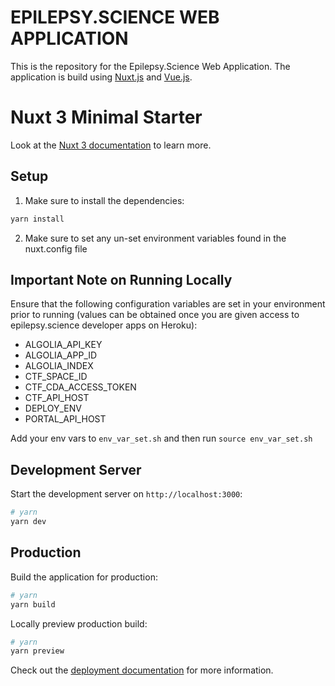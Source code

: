 # EPILEPSY.SCIENCE WEB APPLICATION
This is the repository for the Epilepsy.Science Web Application. The application is build using [Nuxt.js](https://nuxtjs.org) and [Vue.js](https://vuejs.org/).

# Nuxt 3 Minimal Starter

Look at the [Nuxt 3 documentation](https://nuxt.com/docs/getting-started/introduction) to learn more.

## Setup

1. Make sure to install the dependencies:

```bash
yarn install
```

2. Make sure to set any un-set environment variables found in the nuxt.config file

## Important Note on Running Locally

Ensure that the following configuration variables are set in your environment prior to running (values can be obtained once you are given access to epilepsy.science developer apps on Heroku):
* ALGOLIA_API_KEY
* ALGOLIA_APP_ID
* ALGOLIA_INDEX
* CTF_SPACE_ID
* CTF_CDA_ACCESS_TOKEN
* CTF_API_HOST
* DEPLOY_ENV
* PORTAL_API_HOST

Add your env vars to `env_var_set.sh` and then run `source env_var_set.sh`
## Development Server

Start the development server on `http://localhost:3000`:


```bash
# yarn
yarn dev
```

## Production

Build the application for production:

```bash
# yarn
yarn build
```

Locally preview production build:

```bash
# yarn
yarn preview
```

Check out the [deployment documentation](https://nuxt.com/docs/getting-started/deployment) for more information.
